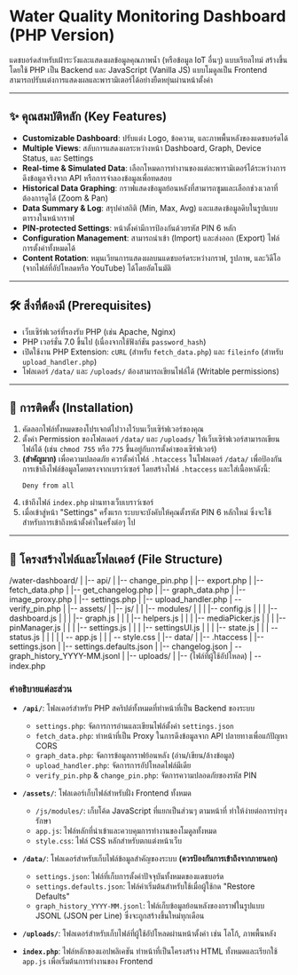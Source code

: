 # Water Quality Monitoring Dashboard (PHP Version)

แดชบอร์ดสำหรับเฝ้าระวังและแสดงผลข้อมูลคุณภาพน้ำ (หรือข้อมูล IoT อื่นๆ) แบบเรียลไทม์ สร้างขึ้นโดยใช้ PHP เป็น Backend และ JavaScript (Vanilla JS) แบบโมดูลเป็น Frontend สามารถปรับแต่งการแสดงผลและพารามิเตอร์ได้อย่างยืดหยุ่นผ่านหน้าตั้งค่า

---

## ✨ คุณสมบัติหลัก (Key Features)

* **Customizable Dashboard**: ปรับแต่ง Logo, ข้อความ, และภาพพื้นหลังของแดชบอร์ดได้
* **Multiple Views**: สลับการแสดงผลระหว่างหน้า Dashboard, Graph, Device Status, และ Settings
* **Real-time & Simulated Data**: เลือกโหมดการทำงานของแต่ละพารามิเตอร์ได้ระหว่างการดึงข้อมูลจริงจาก API หรือการจำลองข้อมูลเพื่อทดสอบ
* **Historical Data Graphing**: กราฟแสดงข้อมูลย้อนหลังที่สามารถซูมและเลือกช่วงเวลาที่ต้องการดูได้ (Zoom & Pan)
* **Data Summary & Log**: สรุปค่าสถิติ (Min, Max, Avg) และแสดงข้อมูลดิบในรูปแบบตารางในหน้ากราฟ
* **PIN-protected Settings**: หน้าตั้งค่ามีการป้องกันด้วยรหัส PIN 6 หลัก
* **Configuration Management**: สามารถนำเข้า (Import) และส่งออก (Export) ไฟล์การตั้งค่าทั้งหมดได้
* **Content Rotation**: หมุนเวียนการแสดงผลบนแดชบอร์ดระหว่างกราฟ, รูปภาพ, และวิดีโอ (จากไฟล์ที่อัปโหลดหรือ YouTube) ได้โดยอัตโนมัติ

---

## 🛠️ สิ่งที่ต้องมี (Prerequisites)

* เว็บเซิร์ฟเวอร์ที่รองรับ PHP (เช่น Apache, Nginx)
* PHP เวอร์ชั่น 7.0 ขึ้นไป (เนื่องจากใช้ฟังก์ชัน `password_hash`)
* เปิดใช้งาน PHP Extension: `cURL` (สำหรับ `fetch_data.php`) และ `fileinfo` (สำหรับ `upload_handler.php`)
* โฟลเดอร์ `/data/` และ `/uploads/` ต้องสามารถเขียนไฟล์ได้ (Writable permissions)

---

## 🚀 การติดตั้ง (Installation)

1.  คัดลอกไฟล์ทั้งหมดของโปรเจกต์ไปวางไว้บนเว็บเซิร์ฟเวอร์ของคุณ
2.  ตั้งค่า Permission ของโฟลเดอร์ `/data/` และ `/uploads/` ให้เว็บเซิร์ฟเวอร์สามารถเขียนไฟล์ได้ (เช่น `chmod 755` หรือ `775` ขึ้นอยู่กับการตั้งค่าของเซิร์ฟเวอร์)
3.  **(สำคัญมาก)** เพื่อความปลอดภัย ควรตั้งค่าไฟล์ `.htaccess` ในโฟลเดอร์ `/data/` เพื่อป้องกันการเข้าถึงไฟล์ข้อมูลโดยตรงจากเบราว์เซอร์ โดยสร้างไฟล์ `.htaccess` และใส่เนื้อหาดังนี้:
    ```
    Deny from all
    ```
4.  เข้าถึงไฟล์ `index.php` ผ่านทางเว็บเบราว์เซอร์
5.  เมื่อเข้าสู่หน้า "Settings" ครั้งแรก ระบบจะบังคับให้คุณตั้งรหัส PIN 6 หลักใหม่ ซึ่งจะใช้สำหรับการเข้าถึงหน้าตั้งค่าในครั้งต่อๆ ไป

---

## 📂 โครงสร้างไฟล์และโฟลเดอร์ (File Structure)


/water-dashboard/
|
|-- api/
|   |-- change_pin.php
|   |-- export.php
|   |-- fetch_data.php
|   |-- get_changelog.php
|   |-- graph_data.php
|   |-- image_proxy.php
|   |-- settings.php
|   |-- upload_handler.php
|   -- verify_pin.php | |-- assets/ |   |-- js/ |   |   |-- modules/ |   |   |   |-- config.js |   |   |   |-- dashboard.js |   |   |   |-- graph.js |   |   |   |-- helpers.js |   |   |   |-- mediaPicker.js |   |   |   |-- pinManager.js |   |   |   |-- settings.js |   |   |   |-- settingsUI.js |   |   |   |-- state.js |   |   |   -- status.js
|   |   |
|   |   -- app.js |   | |   -- style.css
|
|-- data/
|   |-- .htaccess
|   |-- settings.json
|   |-- settings.defaults.json
|   |-- changelog.json
|   -- graph_history_YYYY-MM.jsonl | |-- uploads/ |   |-- (ไฟล์ที่ผู้ใช้อัปโหลด) | -- index.php


### คำอธิบายแต่ละส่วน

* **`/api/`**: โฟลเดอร์สำหรับ PHP สคริปต์ทั้งหมดที่ทำหน้าที่เป็น Backend ของระบบ
    * `settings.php`: จัดการการอ่านและเขียนไฟล์ตั้งค่า `settings.json`
    * `fetch_data.php`: ทำหน้าที่เป็น Proxy ในการดึงข้อมูลจาก API ปลายทางเพื่อแก้ปัญหา CORS
    * `graph_data.php`: จัดการข้อมูลกราฟย้อนหลัง (อ่าน/เขียน/ล้างข้อมูล)
    * `upload_handler.php`: จัดการการอัปโหลดไฟล์มีเดีย
    * `verify_pin.php` & `change_pin.php`: จัดการความปลอดภัยของรหัส PIN

* **`/assets/`**: โฟลเดอร์เก็บไฟล์สำหรับฝั่ง Frontend ทั้งหมด
    * `/js/modules/`: เก็บโค้ด JavaScript ที่แยกเป็นส่วนๆ ตามหน้าที่ ทำให้ง่ายต่อการบำรุงรักษา
    * `app.js`: ไฟล์หลักที่นำเข้าและควบคุมการทำงานของโมดูลทั้งหมด
    * `style.css`: ไฟล์ CSS หลักสำหรับตกแต่งหน้าเว็บ

* **`/data/`**: โฟลเดอร์สำหรับเก็บไฟล์ข้อมูลสำคัญของระบบ **(ควรป้องกันการเข้าถึงจากภายนอก)**
    * `settings.json`: ไฟล์ที่เก็บการตั้งค่าปัจจุบันทั้งหมดของแดชบอร์ด
    * `settings.defaults.json`: ไฟล์ค่าเริ่มต้นสำหรับใช้เมื่อผู้ใช้กด "Restore Defaults"
    * `graph_history_YYYY-MM.jsonl`: ไฟล์เก็บข้อมูลย้อนหลังของกราฟในรูปแบบ JSONL (JSON per Line) ซึ่งจะถูกสร้างขึ้นใหม่ทุกเดือน

* **`/uploads/`**: โฟลเดอร์สำหรับเก็บไฟล์ที่ผู้ใช้อัปโหลดผ่านหน้าตั้งค่า เช่น โลโก้, ภาพพื้นหลัง

* **`index.php`**: ไฟล์หลักของแอปพลิเคชัน ทำหน้าที่เป็นโครงสร้าง HTML ทั้งหมดและเรียกใช้ `app.js` เพื่อเริ่มต้นการทำงานของ Frontend
